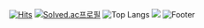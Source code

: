 [![Hits](https://hits.seeyoufarm.com/api/count/incr/badge.svg?url=https%3A%2F%2Fgithub.com%2Fprettypain%2F&count_bg=%2379C83D&title_bg=%23555555&icon=&icon_color=%23E7E7E7&title=hits&edge_flat=false)](https://hits.seeyoufarm.com)
[![Solved.ac프로필](http://mazassumnida.wtf/api/v2/generate_badge?boj=jkungjk117)](https://solved.ac/jkungjk117)
![Top Langs](https://github-readme-stats.vercel.app/api/top-langs/?username=prettypain&layout=Demo&theme=dark)
 <img src="http://mazandi.herokuapp.com/api?handle=jkungjk117&theme=warm"/>
![Footer](https://capsule-render.vercel.app/api?type=waving&color=auto&height=200&section=footer)
